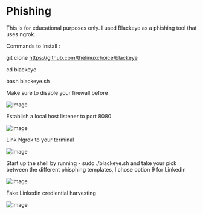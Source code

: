 # Phishing

This is for educational purposes only. I used Blackeye as a phishing tool that uses ngrok. 

Commands to Install :

git clone https://github.com/thelinuxchoice/blackeye

cd blackeye

bash blackeye.sh

Make sure to disable your firewall before

![image](https://user-images.githubusercontent.com/80080368/122428353-d3f7b080-cf5f-11eb-88a6-ad8928658828.png)

Establish a local host listener to port 8080

![image](https://user-images.githubusercontent.com/80080368/122615336-5cf11380-d056-11eb-8270-1dcaf1d9b883.png)

Link Ngrok to your terminal

![image](https://user-images.githubusercontent.com/80080368/122430992-0c988980-cf62-11eb-9863-695304fcab3f.png)

Start up the shell by running - sudo ./blackeye.sh and take your pick between the different phisphing templates, I chose option 9 for LinkedIn

![image](https://user-images.githubusercontent.com/80080368/122428151-ad397a00-cf5f-11eb-9715-2794533e7d45.png)

Fake LinkedIn crediential harvesting 


![image](https://user-images.githubusercontent.com/80080368/122428238-bf1b1d00-cf5f-11eb-849c-9b87d111694f.png)



